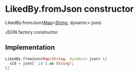 


# LikedBy.fromJson constructor







LikedBy.fromJson([Map](https://api.flutter.dev/flutter/dart-core/Map-class.html)&lt;[String](https://api.flutter.dev/flutter/dart-core/String-class.html), dynamic> json)


<p>JSON factory constructor.</p>



## Implementation

```dart
LikedBy.fromJson(Map<String, dynamic> json) \{
  sId = json['_id'] as String?;
\}
```







